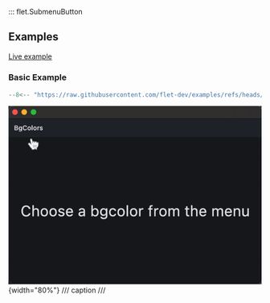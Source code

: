 ::: flet.SubmenuButton

## Examples

[Live example](https://flet-controls-gallery.fly.dev/buttons/submenubutton)

### Basic Example

```python
--8<-- "https://raw.githubusercontent.com/flet-dev/examples/refs/heads/v1-docs/python/controls/submenu-button/basic.py"
```

![basic](https://raw.githubusercontent.com/flet-dev/examples/v1-docs/python/controls/submenu-button/media/basic.gif){width="80%"}
/// caption
///

